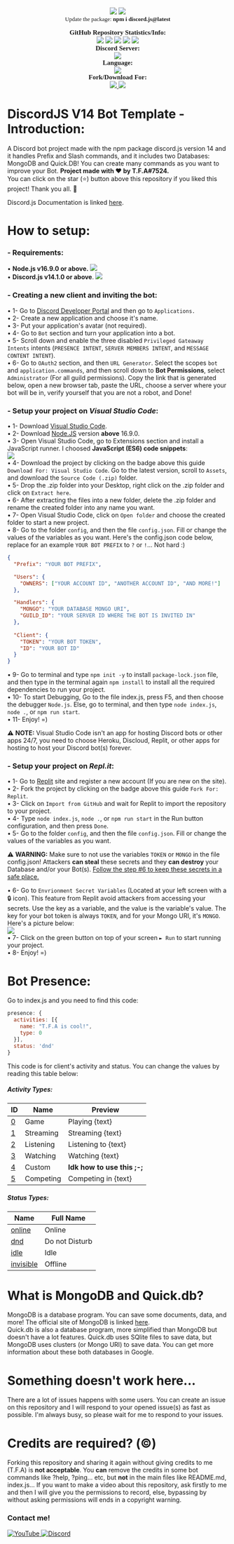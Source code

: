 <br>
<p align="center">
    <img src="https://media.discordapp.net/attachments/994957246364647526/1004352503573393458/V14_Handler.png?width=855&height=481">
    <img src="https://img.shields.io/github/v/release/discordjs/discord.js?label=Discord.js Current Version:&logo=npm&style=for-the-badge"><br>
    <a style="font-size:13px;font-family:verdana">Update the package: <b>npm i discord.js@latest</b></a><br>
</p>

<p align="center">
    <a style="font-size:15px;font-family:verdana"><b>GitHub Repository Statistics/Info:</b></a><br>
    <img src="https://img.shields.io/github/release/TFAGaming/DiscordJS-V14-Bot-Template?label=Release&logo=files">
    <img src="https://img.shields.io/github/forks/TFAGaming/DiscordJS-V14-Bot-Template?label=Forks&color=lime&logo=githubactions&logoColor=lime">
    <img src="https://img.shields.io/github/stars/TFAGaming/DiscordJS-V14-Bot-Template?label=Stars&color=yellow&logo=reverbnation&logoColor=yellow">
    <img src="https://img.shields.io/github/license/TFAGaming/DiscordJS-V14-Bot-Template?label=License&color=808080&logo=gitbook&logoColor=808080">
    <img src="https://img.shields.io/github/issues/TFAGaming/DiscordJS-V14-Bot-Template?label=Issues&color=red&logo=ifixit&logoColor=red">
    <br>
    <a style="font-size:15px;font-family:verdana"><b>Discord Server:</b></a><br>
    <a href="https://discord.gg/bGNRZcnwWy">
        <img src="https://img.shields.io/discord/918611797194465280.svg?label=Discord%20Server:&logo=discord&color=5865F2&logoColor=white"><br>
    </a>
    <a style="font-size:15px;font-family:verdana"><b>Language:</b></a><br>
    <img src="https://img.shields.io/badge/JavaScript-100000?label=Made%20with:&style=flat&logo=javascript&color=808080">
    <br>
    <a style="font-size:15px;font-family:verdana"><b>Fork/Download For:</b></a><br>
    <a href="https://replit.com/github/TFAGaming/DiscordJS-V14-Bot-Template">
        <img src="https://img.shields.io/badge/Repl.it-100000?label=Fork%20on:&style=flat&logo=replit&color=808080&logoColor=white">
    </a>
    <a href="https://github.com/TFAGaming/DiscordJS-V14-Bot-Template/releases">
        <img src="https://img.shields.io/badge/Visual Studio Code-100000?label=Download%20for:&style=flat&logo=visual studio code&color=808080&logoColor=007ACC">
    </a>
</p>

# DiscordJS V14 Bot Template - Introduction:
A Discord bot project made with the npm package discord.js version 14 and it handles Prefix and Slash commands, and it includes two Databases: MongoDB and Quick.DB! You can create many commands as you want to improve your Bot. **Project made with ❤ by T.F.A#7524.**<br>
You can click on the star (⭐️) button above this repository if you liked this project! Thank you all. 🙏

Discord.js Documentation is linked [here](https://discord.js.org/#/docs/discord.js/main/general/welcome).

# How to setup:
### - Requirements:

• **Node.js v16.9.0 or above.** <a href="https://nodejs.org/en/"><img src="https://img.shields.io/badge/v16.9.0-100000?style=flat&logo=node.js&label=Discord.js&color=blue&logoColor=lime"></a><br>
• **Discord.js v14.1.0 or above**. <a href="https://www.npmjs.com/package/discord.js"><img src="https://img.shields.io/badge/v14.1.0-100000?style=flat&logo=npm&label=Discord.js&color=blue"></a>

### - Creating a new client and inviting the bot:
• 1- Go to [Discord Developer Portal](https://discord.com/developers) and then go to `Applications.` <br>
• 2- Create a new application and choose it's name. <br>
• 3- Put your application's avatar (not required).<br>
• 4- Go to `Bot` section and turn your application into a bot. <br>
• 5- Scroll down and enable the three disabled `Privileged Gateaway Intents` intents (`PRESENCE INTENT`, `SERVER MEMBERS INTENT`, and `MESSAGE CONTENT INTENT`).<br>
• 6- Go to `OAuth2` section, and then `URL Generator`. Select the scopes `bot` and `application.commands`, and then scroll down to **Bot Permissions**, select `Administrator` (For all guild permissions). Copy the link that is generated below, open a new browser tab, paste the URL, choose a server where your bot will be in, verify yourself that you are not a robot, and Done!

### - Setup your project on ___Visual Studio Code___:
• 1- Download [Visual Studio Code](https://code.visualstudio.com/Download).<br>
• 2- Download [Node.JS](https://nodejs.org/en/) version **above** 16.9.0.<br>
• 3- Open Visual Studio Code, go to Extensions section and install a JavaScript runner. I choosed **JavaScript (ES6) code snippets**:<br>
<img src="https://media.discordapp.net/attachments/1006491186875338823/1007603785889239060/2022-08-12_11_56_18-Extension__JavaScript_ES6_code_snippets_-_Visual_Studio_Code.png"><br>
• 4- Download the project by clicking on the badge above this guide `Download For: Visual Studio Code`. Go to the latest version, scroll to `Assets`, and download the `Source Code (.zip)` folder. <br>
• 5- Drop the .zip folder into your Desktop, right click on the .zip folder and click on `Extract here`.<br>
• 6- After extracting the files into a new folder, delete the .zip folder and rename the created folder into any name you want.<br>
• 7- Open Visual Studio Code, click on `Open folder` and choose the created folder to start a new project.<br>
• 8- Go to the folder `config`, and then the file `config.json`. Fill or change the values of the variables as you want. Here's the config.json code below, replace for an example `YOUR BOT PREFIX` to `?` or `!`... Not hard :)<br>
```json
{
  "Prefix": "YOUR BOT PREFIX",

  "Users": {
    "OWNERS": ["YOUR ACCOUNT ID", "ANOTHER ACCOUNT ID", "AND MORE!"]
  },

  "Handlers": {
    "MONGO": "YOUR DATABASE MONGO URI",
    "GUILD_ID": "YOUR SERVER ID WHERE THE BOT IS INVITED IN"
  },
  
  "Client": {
    "TOKEN": "YOUR BOT TOKEN",
    "ID": "YOUR BOT ID"
  }
}
```
<!-- <img src="https://media.discordapp.net/attachments/1006491186875338823/1007607458195308574/2022-08-12_12_05_25-DiscordJS-V14-Bot-Template_config.json_at_main_TFAGaming_DiscordJS-V14-Bot-Tem.png"> <br> -->
• 9- Go to terminal and type `npm init -y` to install `package-lock.json` file, and then type in the terminal again `npm install` to install all the required dependencies to run your project.<br>
• 10- To start Debugging, Go to the file index.js, press F5, and then choose the debugger `Node.js`. Else, go to terminal, and then type `node index.js`, `node .`, or `npm run start`.<br>
• 11- Enjoy! =)

⚠️ **NOTE:** Visual Studio Code isn't an app for hosting Discord bots or other apps 24/7, you need to choose Heroku, Discloud, Replit, or other apps for hosting to host your Discord bot(s) forever.

### - Setup your project on ___Repl.it___:
• 1- Go to [Replit](https://www.replit.com) site and register a new account (If you are new on the site).<br>
• 2- Fork the project by clicking on the badge above this guide `Fork For: Replit`.<br>
• 3- Click on `Import from GitHub` and wait for Replit to import the repository to your project.<br>
• 4- Type `node index.js`, `node .`, or `npm run start` in the Run button configuration, and then press `Done`.<br>
• 5- Go to the folder `config`, and then the file `config.json`. Fill or change the values of the variables as you want.

⚠️ **WARNING:** Make sure to not use the variables `TOKEN` or `MONGO` in the file config.json! Attackers **can steal** these secrets and they **can destroy** your Database and/or your Bot(s). <u>Follow the step #6 to keep these secrets in a safe place. </u>

• 6- Go to `Envrionment Secret Variables` (Located at your left screen with a 🔒 icon). This feature from Replit avoid attackers from accessing your secrets. Use the key as a variable, and the value is the variable's value. The key for your bot token is always `TOKEN`, and for your Mongo URI, it's `MONGO`. Here's a picture below:<br>
<img src="https://media.discordapp.net/attachments/1006491186875338823/1007611370084253767/2022-08-12_12_25_43-index.js_-_Discord_Bot_Template_DJS_V14_-_Replit.png"> <br>
• 7- Click on the green button on top of your screen `► Run` to start running your project.<br>
• 8- Enjoy! =)

# Bot Presence:
Go to index.js and you need to find this code:
```js
presence: {
  activities: [{
    name: "T.F.A is cool!",
    type: 0
  }],
  status: 'dnd'
} 
```
This code is for client's activity and status. You can change the values by reading this table below:

##### Activity Types:
|ID | Name | Preview |
|---| --- |--- |
| <u>0</u> | Game | Playing {text} |
| <u>1</u> | Streaming | Streaming {text} |
| <u>2</u> | Listening | Listening to {text} |
| <u>3</u> | Watching | Watching {text} | 
| <u>4</u> | Custom | **Idk how to use this ;-;** |
| <u>5</u> | Competing | Competing in {text} |

##### Status Types:
| Name | Full Name |
| --- | --- |
| <u>online</u> | Online |
| <u>dnd</u> | Do not Disturb |
| <u>idle</u> | Idle |
| <u>invisible</u> | Offline |


# What is MongoDB and Quick.db?
MongoDB is a database program. You can save some documents, data, and more! The official site of MongoDB is linked [here](https://www.mongodb.com/).<br>
Quick.db is also a database program, more simplified than MongoDB but doesn't have a lot features. Quick.db uses SQlite files to save data, but MongoDB uses clusters (or Mongo URI) to save data. You can get more information about these both databases in Google.

# Something doesn't work here...
There are a lot of issues happens with some users. You can create an issue on this repository and I will respond to your opened issue(s) as fast as possible. I'm always busy, so please wait for me to respond to your issues.

# Credits are required? (©)
Forking this repository and sharing it again without giving credits to me (T.F.A) is **not acceptable**. You **can** remove the credits in some bot commands like ?help, ?ping... etc, but **not** in the main files like README.md, index.js... If you want to make a video about this repository, ask firstly to me and then I will give you the permissions to record, else, bypassing by without asking permissions will ends in a copyright warning.

### Contact me!
<a href='https://www.youtube.com/c/TFA7524' target="_blank">
    <img alt='YouTube' src='https://img.shields.io/badge/YouTube-100000?style=social&logo=YouTube&logoColor=FF0000&labelColor=000000&color=EAE9E9'/>
</a>
<a href='https://dsc.gg/codingdevelopment' target="_blank">
    <img alt='Discord' src='https://img.shields.io/badge/Discord-100000?style=social&logo=Discord&logoColor=5865F2&labelColor=000000&color=EAE9E9'/>
